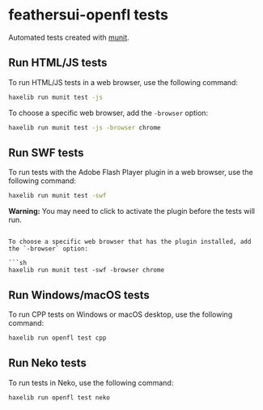 # feathersui-openfl tests

Automated tests created with [munit](https://github.com/massiveinteractive/MassiveUnit).

## Run HTML/JS tests

To run HTML/JS tests in a web browser, use the following command:


```sh
haxelib run munit test -js
```

To choose a specific web browser, add the `-browser` option:

```sh
haxelib run munit test -js -browser chrome
```

## Run SWF tests

To run tests with the Adobe Flash Player plugin in a web browser, use the following command:

```sh
haxelib run munit test -swf
```

**Warning:** You may need to click to activate the plugin before the tests will run.
```

To choose a specific web browser that has the plugin installed, add the `-browser` option:

```sh
haxelib run munit test -swf -browser chrome
```

## Run Windows/macOS tests

To run CPP tests on Windows or macOS desktop, use the following command:

```sh
haxelib run openfl test cpp
```

## Run Neko tests

To run tests in Neko, use the following command:

```sh
haxelib run openfl test neko
```